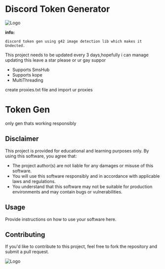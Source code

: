 # Discord Token Generator


![Logo](https://s7.ezgif.com/tmp/ezgif-7-11e85a44c7.gif)


**info:**


    discord token gen using g42 image detection lib which makes it Undected.
   This project needs to be updated every 3 days,hopefully i can manage updating this 
   leave a star please or ur gay 
   suppor

   * Supports SmsHub
   * Supports kope 
   * MultiThreading


create proxies.txt file and import ur proxies
# Token Gen

only gen thats working responsibly

## Disclaimer

This project is provided for educational and learning purposes only. By using this software, you agree that:

- The project author(s) are not liable for any damages or misuse of this software.
- You will use this software responsibly and in accordance with applicable laws and regulations.
- You understand that this software may not be suitable for production environments and may contain bugs or vulnerabilities.

## Usage

Provide instructions on how to use your software here.

## Contributing

If you'd like to contribute to this project, feel free to fork the repository and submit a pull request.




![Logo](https://media.discordapp.net/attachments/1223373716939870371/1228744140192350318/image.png?ex=662d2827&is=661ab327&hm=569e4fcfd1aa4c66fd74280e6073b8f1da4e1aa833f552adba5c8a499ecdc28d&=&format=webp&quality=lossless&width=550&height=282)

